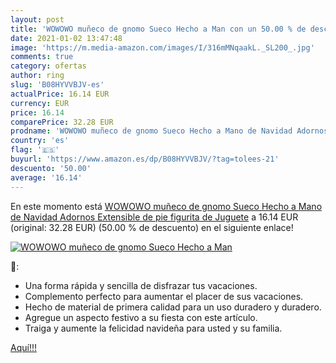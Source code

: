 ```yaml
---
layout: post
title: 'WOWOWO muñeco de gnomo Sueco Hecho a Man con un 50.00 % de descuento'
date: 2021-01-02 13:47:48
image: 'https://m.media-amazon.com/images/I/316mMNqaakL._SL200_.jpg'
comments: true
category: ofertas
author: ring
slug: 'B08HYVVBJV-es'
actualPrice: 16.14 EUR
currency: EUR
price: 16.14
comparePrice: 32.28 EUR
prodname: 'WOWOWO muñeco de gnomo Sueco Hecho a Mano de Navidad Adornos Extensible de pie figurita de Juguete'
country: 'es'
flag: '🇪🇸'
buyurl: 'https://www.amazon.es/dp/B08HYVVBJV/?tag=tolees-21'
descuento: '50.00'
average: '16.14'
---
```


En este momento está [WOWOWO muñeco de gnomo Sueco Hecho a Mano de Navidad Adornos Extensible de pie figurita de Juguete](https://www.amazon.es/dp/B08HYVVBJV/?tag=tolees-21) a 16.14 EUR (original: 32.28 EUR) (50.00 %  de descuento) en el siguiente enlace!

[![WOWOWO muñeco de gnomo Sueco Hecho a Man](https://m.media-amazon.com/images/I/316mMNqaakL._SL200_.jpg)](https://www.amazon.es/dp/B08HYVVBJV/?tag=tolees-21)

🔎:

- Una forma rápida y sencilla de disfrazar tus vacaciones.
- Complemento perfecto para aumentar el placer de sus vacaciones.
- Hecho de material de primera calidad para un uso duradero y duradero.
- Agregue un aspecto festivo a su fiesta con este artículo.
- Traiga y aumente la felicidad navideña para usted y su familia.

[Aquí!!!](https://www.amazon.es/dp/B08HYVVBJV/?tag=tolees-21)
